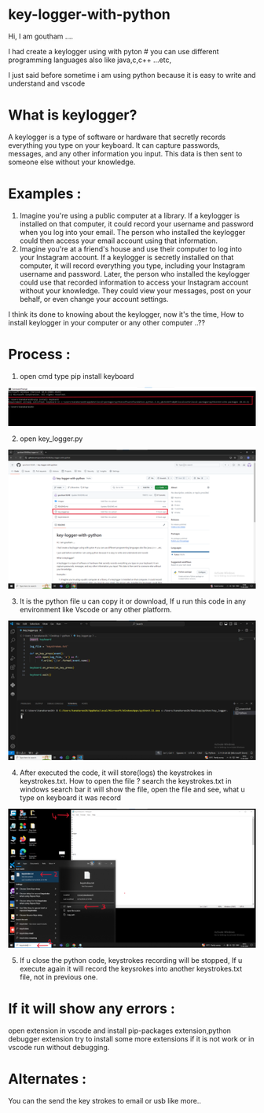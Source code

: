 # key-logger-with-python
Hi, I am goutham ....

I had create a keylogger using with pyton # you can use different programming languages also like java,c,c++ ...etc,

I just said before sometime i am using python because it is easy to write and understand and vscode

# What is keylogger?

A keylogger is a type of software or hardware that secretly records everything you type on your keyboard. It can capture passwords, messages, and any other information you input. This data is then sent to someone else without your knowledge.

# Examples :
1. Imagine you're using a public computer at a library. If a keylogger is installed on that computer, it could record your username and password when you log into your email. The person who installed the keylogger could then access your email account using that information.
2. Imagine you're at a friend's house and use their computer to log into your Instagram account. If a keylogger is secretly installed on that computer, it will record everything you type, including your Instagram username and password. Later, the person who installed the keylogger could use that recorded information to access your Instagram account without your knowledge. They could view your messages, post on your behalf, or even change your account settings.

I think its done to knowing about the keylogger, now it's the time, How to install keylogger in your computer or any other computer ..??

# Process :
1. open cmd type pip install keyboard

![Image Alt](https://github.com/goutham10248/key-logger-with-python/blob/563fb1e0d179522b5c7c89669de2db8904e85503/images/Screenshot%202024-08-15%20135804.png)

2. open key_logger.py

![Image Alt](https://github.com/goutham10248/key-logger-with-python/blob/4c7daf893d2086f41b9f0fa334aed6587f4857f3/images/1.png)

3. It is the python file u can copy it or download, If u run this code in any environment like Vscode or any other platform.

![Image Alt](https://github.com/goutham10248/key-logger-with-python/blob/b1ac68c899b33ac8aba169759a1e46ecad5abc3f/images/2.png)

4. After executed the code, it will store(logs) the keystrokes in keystrokes.txt. How to open the file ? search the keystrokes.txt in windows search bar it will show the file, open the file and see, what u type on keyboard it was record

![Image Alt](https://github.com/goutham10248/key-logger-with-python/blob/3abd68e541ec48fd97eabbc6b4ab29ece1a6dddc/images/3.png)

5. If u close the python code, keystrokes recording will be stopped, If u execute again it will record the keysrokes into another keystrokes.txt file, not in previous one.

# If it will show any errors :
open extension in vscode and install pip-packages extension,python debugger extension try to install some more extensions if it is not work or in vscode run without debugging.

# Alternates :
You can the send the key strokes to email or usb like more..

